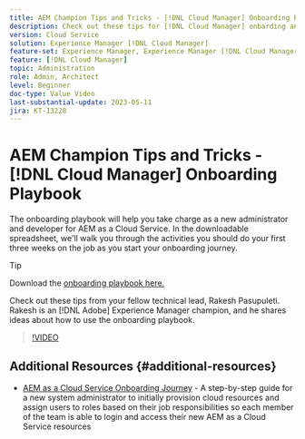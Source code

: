 ```yaml
---
title: AEM Champion Tips and Tricks - [!DNL Cloud Manager] Onboarding Playbook
description: Check out these tips for [!DNL Cloud Manager] onbarding and the onboarding playbook by AEM champion and expert, Rakesh Pasupuleti.
version: Cloud Service
solution: Experience Manager [!DNL Cloud Manager]
feature-set: Experience Manager, Experience Manager [!DNL Cloud Manager]
feature: [!DNL Cloud Manager]
topic: Administration
role: Admin, Architect
level: Beginner
doc-type: Value Video
last-substantial-update: 2023-05-11
jira: KT-13228
---
```

# AEM Champion Tips and Tricks - [!DNL Cloud Manager] Onboarding Playbook

The onboarding playbook will help you take charge as a new administrator and developer for AEM as a Cloud Service. In the downloadable spreadsheet, we'll walk you through the activities you should do your first three weeks on the job as you start your onboarding journey.

>[!TIP]
>
>Download the [onboarding playbook here.](./assets/Cloud-Manager-for-AEM-as-a-Cloud-Service.xlsx)

Check out these tips from your fellow technical lead, Rakesh Pasupuleti. Rakesh is an [!DNL Adobe] Experience Manager champion, and he shares ideas about how to use the onboarding playbook.  

>[!VIDEO](https://video.tv.adobe.com/v/3419299?quality=12&learn=on)

## Additional Resources {#additional-resources}

* [AEM as a Cloud Service Onboarding Journey](https://experienceleague.adobe.com/docs/experience-manager-cloud-service/content/onboarding/journey/overview.html) - A step-by-step guide for a new system administrator to initially provision cloud resources and assign users to roles based on their job responsibilities so each member of the team is able to login and access their new AEM as a Cloud Service resources
